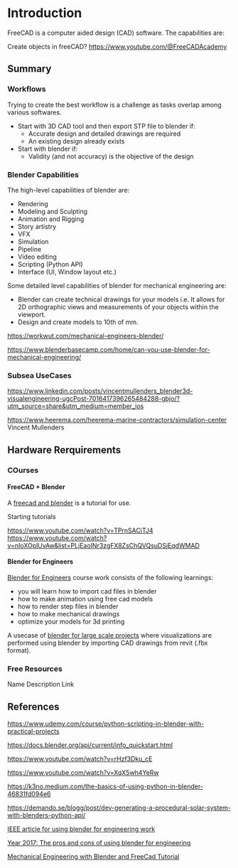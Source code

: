 # Introduction

FreeCAD is a computer aided design (CAD) software. The capabilities are:


Create objects in freeCAD? 
https://www.youtube.com/@FreeCADAcademy



## Summary



### Workflows

Trying to create the best workflow is a challenge as tasks overlap among various softwares.

- Start with 3D CAD tool and then export STP file to blender if:
    - Accurate design and detailed drawings are required
    - An existing design already exists
- Start with blender if: 
    - Validity (and not accuracy) is the objective of the design


### Blender Capabilities

The high-level capabilities of blender are:
- Rendering
- Modeling and Sculpting
- Animation and Rigging
- Story artistry
- VFX
- Simulation
- Pipeline
- Video editing
- Scripting (Python API)
- Interface (UI, Window layout etc.)


Some detailed level capabilities of blender for mechanical engineering are:
- Blender can create technical drawings for your models i.e. It allows for 2D orthographic views and measurements of your objects within the viewport.
- Design and create models to 10th of mm. 



https://workwut.com/mechanical-engineers-blender/

https://www.blenderbasecamp.com/home/can-you-use-blender-for-mechanical-engineering/


### Subsea UseCases


https://www.linkedin.com/posts/vincentmullenders_blender3d-visualengineering-ugcPost-7016417396265484288-gbjo/?utm_source=share&utm_medium=member_ios

https://www.heerema.com/heerema-marine-contractors/simulation-center
Vincent Mullenders

## Hardware Rerquirements



### COurses

#### FreeCAD + Blender

A [freecad and blender](https://www.blendernation.com/2020/08/31/mechanical-engineering-tutorial-with-freecad-and-blender/) is a tutorial for use.

Starting tutorials

https://www.youtube.com/watch?v=TPrnSACiTJ4
https://www.youtube.com/watch?v=nIoXOplUvAw&list=PLjEaoINr3zgFX8ZsChQVQsuDSjEqdWMAD


#### Blender for Engineers

[Blender for Engineers](https://www.skillshare.com/en/classes/Blender-for-Engineers-step-by-step-Guide/1343651764) course work consists of the following learnings:
- you will learn how to import cad files in blender
- how to make animation using free cad models
- how to render step files in blender
- how to make mechanical drawings
- optimize your models for 3d printing

A usecase of [blender for large scale projects](https://blendergrid.com/learn/articles/tyler-disney-interview) where visualizations are performed using blender  by importing CAD drawings from revit (.fbx format).


### Free Resources



Name Description Link


## References

https://www.udemy.com/course/python-scripting-in-blender-with-practical-projects

https://docs.blender.org/api/current/info_quickstart.html

https://www.youtube.com/watch?v=rHzf3Dku_cE

https://www.youtube.com/watch?v=XqX5wh4YeRw

https://k3no.medium.com/the-basics-of-using-python-in-blender-46831fd094e6

https://demando.se/blogg/post/dev-generating-a-procedural-solar-system-with-blenders-python-api/

[IEEE article for using blender for engineering work](https://tryengineering.org/game/blender/)


[Year 2017: The pros and cons of using blender for engineering](https://blender.stackexchange.com/questions/53293/is-blender-actually-useable-for-engineering)

[Mechanical Engineering with Blender and FreeCad Tutorial](https://www.youtube.com/watch?v=AD_jyBN09jA)